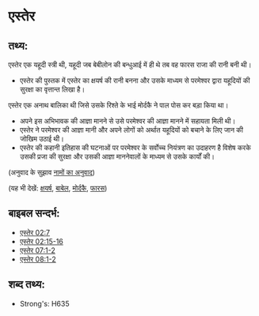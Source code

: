 # एस्तेर #

## तथ्य: ##

एस्तेर एक यहूदी स्त्री थी, यहूदी जब बेबीलोन की बन्धुआई में ही थे तब वह फारस राजा की रानी बनी थी।

* एस्तेर की पुस्तक में एस्तेर का क्षयर्ष की रानी बनना और उसके माध्यम से परमेश्वर द्वारा यहूदियों की सुरक्षा का वृत्तान्त लिखा है।

एस्तेर एक अनाथ बालिका थी जिसे उसके रिश्ते के भाई मोर्दकै ने पाल पोस कर बड़ा किया था।

* अपने इस अभिभावक की आज्ञा मानने से उसे परमेश्वर की आज्ञा मानने में सहायता मिली थी।
* एस्तेर ने परमेश्वर की आज्ञा मानी और अपने लोगों को अर्थात यहूदियों को बचाने के लिए जान की जोखिम उठाई थी।
* एस्तेर की कहानी इतिहास की घटनाओं पर परमेश्वर के सर्वोच्च नियंत्रण का उदाहरण है विशेष करके उसकी प्रजा की सुरक्षा और उसकी आज्ञा माननेवालों के माध्यम से उसके कार्यों की।

(अनुवाद के सुझाव [नामों का अनुवाद](rc://hi/ta/man/translate/translate-names))

(यह भी देखें: [क्षयर्ष](../names/ahasuerus.md), [बाबेल](../names/babylon.md), [मोर्दकै](../names/mordecai.md), [फारस](../names/persia.md))

## बाइबल सन्दर्भ: ##

* [एस्तेर 02:7](rc://hi/tn/help/est/02/07)
* [एस्तेर 02:15-16](rc://hi/tn/help/est/02/15)
* [एस्तेर 07:1-2](rc://hi/tn/help/est/07/01)
* [एस्तेर 08:1-2](rc://hi/tn/help/est/08/01)

## शब्द तथ्य: ##

* Strong's: H635
